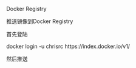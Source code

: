 Docker Registry

推送镜像到Docker Registry

首先登陆

docker login -u chrisrc https:\/\/index.docker.io\/v1\/

然后推送



